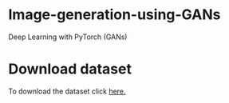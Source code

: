 # Image-generation-using-GANs
Deep Learning with PyTorch (GANs)

# Download dataset
To download the dataset click [here.](https://www.kaggle.com/splcher/animefacedataset)
